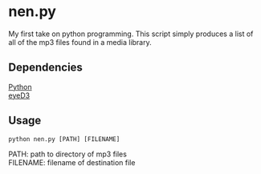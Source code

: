 nen.py
======

<p>My first take on python programming. This script simply produces a list of all of the mp3 files found in a media library.</p>

## Dependencies ##

[Python](http://www.python.org/download/) <br />
[eyeD3](http://eyed3.nicfit.net/)

## Usage ##

<p><code>python nen.py [PATH] [FILENAME]</code></p>
<p>PATH: path to directory of mp3 files<br />
FILENAME: filename of destination file</p>
